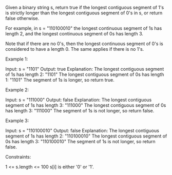 Given a binary string s, return true if the longest contiguous segment of 1's
is strictly longer than the longest contiguous segment of 0's in s, or return
false otherwise.


For example, in s = "110100010" the longest continuous segment of 1s has
length 2, and the longest continuous segment of 0s has length 3.


Note that if there are no 0's, then the longest continuous segment of 0's is
considered to have a length 0. The same applies if there is no 1's.


Example 1:


Input: s = "1101"
Output: true
Explanation:
The longest contiguous segment of 1s has length 2: "1101"
The longest contiguous segment of 0s has length 1: "1101"
The segment of 1s is longer, so return true.


Example 2:


Input: s = "111000"
Output: false
Explanation:
The longest contiguous segment of 1s has length 3: "111000"
The longest contiguous segment of 0s has length 3: "111000"
The segment of 1s is not longer, so return false.


Example 3:


Input: s = "110100010"
Output: false
Explanation:
The longest contiguous segment of 1s has length 2: "110100010"
The longest contiguous segment of 0s has length 3: "110100010"
The segment of 1s is not longer, so return false.



Constraints:


1 <= s.length <= 100
s[i] is either '0' or '1'.




